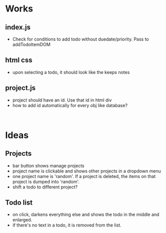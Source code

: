 # Works

## index.js
- Check for conditions to add todo without duedate/priority. Pass to addTodoItemDOM

## html css
- upon selecting a todo, it should look like the keeps notes

## project.js
- project should have an id. Use that id in html div
- how to add id automatically for every obj like database?

<br>

# Ideas

## Projects
- bar button shows manage projects
- project name is clickable and shows other projects in a dropdown menu
- one project name is 'random'. If a project is deleted, the items on that project is dumped into 'random'.
- shift a todo to different project?
  
## Todo list
- on click, darkens everything else and shows the todo in the middle and enlarged.
- if there's no text in a todo, it is removed from the list.
